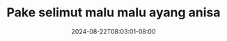 --- 
title: "Pake selimut malu malu ayang anisa"
description: "download bokeh Pake selimut malu malu ayang anisa telegram full terbaru"
date: 2024-08-22T08:03:01-08:00
file_code: "f76586jf0kyy"
draft: false
cover: "2y3hx5ndfjy43w19.jpg"
tags: ["Pake", "selimut", "malu", "malu", "ayang", "anisa", "bokep-indo", "bokep-viral", "bokep-ig"]
length: 680
fld_id: "1483147"
foldername: "Anisa bareng ayang mbeb"
categories: ["Anisa bareng ayang mbeb"]
views: 2
---